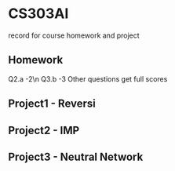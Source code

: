 # CS303AI
record for course homework and project
## Homework
Q2.a -2\n
Q3.b -3
Other questions get full scores
## Project1 - Reversi
## Project2 - IMP
## Project3 - Neutral Network

